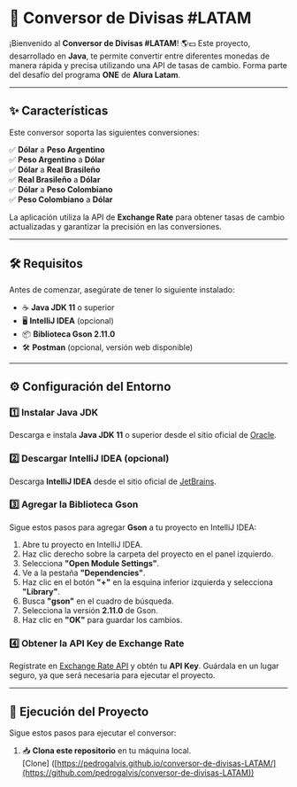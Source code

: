 # 💱 Conversor de Divisas #LATAM

¡Bienvenido al **Conversor de Divisas #LATAM**! 🌎💵 Este proyecto, desarrollado en **Java**, te permite convertir entre diferentes monedas de manera rápida y precisa utilizando una API de tasas de cambio. Forma parte del desafío del programa **ONE** de **Alura Latam**.

---

## ✨ Características

Este conversor soporta las siguientes conversiones:

✅ **Dólar** a **Peso Argentino**  
✅ **Peso Argentino** a **Dólar**  
✅ **Dólar** a **Real Brasileño**  
✅ **Real Brasileño** a **Dólar**  
✅ **Dólar** a **Peso Colombiano**  
✅ **Peso Colombiano** a **Dólar**

La aplicación utiliza la API de **Exchange Rate** para obtener tasas de cambio actualizadas y garantizar la precisión en las conversiones.

---

## 🛠️ Requisitos

Antes de comenzar, asegúrate de tener lo siguiente instalado:

- ☕ **Java JDK 11** o superior  
- 🖥️ **IntelliJ IDEA** (opcional)  
- 📦 **Biblioteca Gson 2.11.0**  
- 🛠️ **Postman** (opcional, versión web disponible)

---

## ⚙️ Configuración del Entorno

### 1️⃣ Instalar Java JDK  
Descarga e instala **Java JDK 11** o superior desde el sitio oficial de [Oracle](https://www.oracle.com/java/technologies/javase-jdk11-downloads.html).

### 2️⃣ Descargar IntelliJ IDEA (opcional)  
Descarga **IntelliJ IDEA** desde el sitio oficial de [JetBrains](https://www.jetbrains.com/idea/download/).

### 3️⃣ Agregar la Biblioteca Gson  
Sigue estos pasos para agregar **Gson** a tu proyecto en IntelliJ IDEA:

1. Abre tu proyecto en IntelliJ IDEA.  
2. Haz clic derecho sobre la carpeta del proyecto en el panel izquierdo.  
3. Selecciona **"Open Module Settings"**.  
4. Ve a la pestaña **"Dependencies"**.  
5. Haz clic en el botón **"+"** en la esquina inferior izquierda y selecciona **"Library"**.  
6. Busca **"gson"** en el cuadro de búsqueda.  
7. Selecciona la versión **2.11.0** de Gson.  
8. Haz clic en **"OK"** para guardar los cambios.

### 4️⃣ Obtener la API Key de Exchange Rate  
Regístrate en [Exchange Rate API](https://www.exchangerate-api.com/) y obtén tu **API Key**. Guárdala en un lugar seguro, ya que será necesaria para ejecutar el proyecto.

---

## 🚀 Ejecución del Proyecto

Sigue estos pasos para ejecutar el conversor:

1. 📥 **Clona este repositorio** en tu máquina local.  
[Clone] ([https://pedrogalvis.github.io/conversor-de-divisas-LATAM/](https://github.com/pedrogalvis/conversor-de-divisas-LATAM)) 


